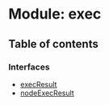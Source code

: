 # Module: exec

## Table of contents

### Interfaces

- [execResult](../interfaces/exec.execResult.md)
- [nodeExecResult](../interfaces/exec.nodeExecResult.md)
